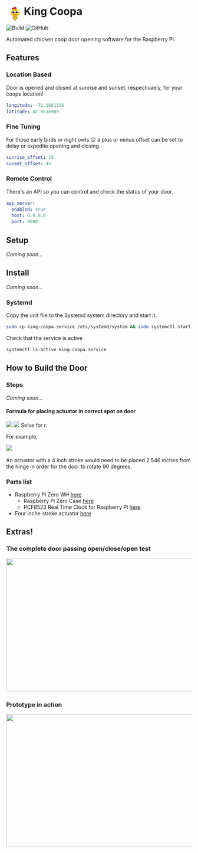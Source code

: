 # King Coopa <img src="https://github.com/chrisdimaio/king-coopa/blob/main/resources/logo.png?raw=true" align="left" height="48" width="48" >

![Build](https://github.com/chrisdimaio/king-coopa/workflows/Build/badge.svg)
![GitHub](https://img.shields.io/github/license/chrisdimaio/king-coopa)

Automated chicken coop door opening software for the Raspberry PI.

## Features

### Location Based

Door is opened and closed at sunrise and sunset, respectivaely, for your coops location!

```yaml
longitude: -71.1681156
latitude: 42.8836989
```

### Fine Tuning

For those early birds or night owls :wink: a plus or minus offset can be set to delay or expedite opening and closing.

```yaml
sunrise_offset: 15
sunset_offset: 45
```

### Remote Control

There's an API so you can control and check the status of your door.

```yaml
api_server:
  enabled: true
  host: 0.0.0.0
  port: 8080
```

## Setup

_Coming soon..._

## Install

_Coming soon..._

### Systemd

Copy the unit file to the Systemd system directory and start it.

```bash
sudo cp king-coopa.service /etc/systemd/system && sudo systemctl start king-coopa.service
```

Check that the service is active

```bash
systemctl is-active king-coopa.service
```

## How to Build the Door

### Steps

_Coming soon..._

#### Formula for placing actuator in correct spot on door
<img src="https://render.githubusercontent.com/render/math?math=S= Length of stroke">
<img src="https://render.githubusercontent.com/render/math?math=r=4S/2\pi">
Solve for r.

For example,

<img src="https://render.githubusercontent.com/render/math?math=r=4*4/2\pi=16/2\pi=2.546">

An actuator with a 4 inch stroke would need to be placed 2.546 inches from the hinge in order for the door to rotate 90 degrees.

### Parts list

* Raspberry Pi Zero WH <a href="https://www.adafruit.com/product/3708">here</a>
  * Raspberry Pi Zero Case <a href="https://www.adafruit.com/product/3252">here</a>
  * PCF8523 Real Time Clock for Raspberry Pi <a href="https://www.adafruit.com/product/3386">here</a>
* Four inche stroke actuator <a href="https://www.amazon.com/dp/B00NM8H6VS/ref=cm_sw_r_tw_dp_QK3SXWVJP51N17N46ZG5?_encoding=UTF8&psc=1">here</a>

## Extras!

### The complete door passing open/close/open test

<a href="https://youtube/aqsExHMFxAc"><img src="https://img.youtube.com/vi/aqsExHMFxAc/maxresdefault.jpg"  height="360" width="640"></a>

### Prototype in action

<a href="https://youtu.be/MoYLyeGovbg"><img src="https://img.youtube.com/vi/MoYLyeGovbg/maxresdefault.jpg" height="360" width="640"></a>
